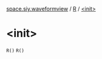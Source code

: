 [space.siy.waveformview](../index.md) / [R](index.md) / [&lt;init&gt;](./-init-.md)

# &lt;init&gt;

`R()`
`R()`